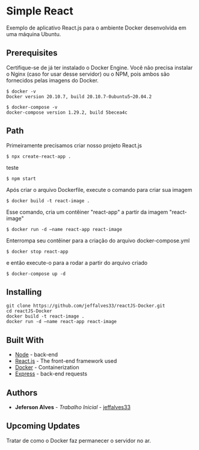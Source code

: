 # Simple React

Exemplo de aplicativo React.js para o ambiente Docker desenvolvida em uma máquina Ubuntu.

## Prerequisites

Certifique-se de já ter instalado o Docker Engine. Você não precisa instalar o Nginx (caso for usar desse servidor) ou o NPM, pois ambos são fornecidos pelas imagens do Docker.

```
$ docker -v
Docker version 20.10.7, build 20.10.7-0ubuntu5~20.04.2
```
```
$ docker-compose -v
docker-compose version 1.29.2, build 5becea4c
```

## Path

Primeiramente precisamos criar nosso projeto React.js
```
$ npx create-react-app .
```
teste
```
$ npm start
```
Após criar o arquivo Dockerfile, execute o comando para criar sua imagem
```
$ docker build -t react-image .
```
Esse comando, cria um contêiner "react-app" a partir da imagem "react-image" 
```
$ docker run -d —name react-app react-image
```
Enterrompa seu contêiner para a criação do arquivo docker-compose.yml
```
$ docker stop react-app
```
e então execute-o para a rodar a partir do arquivo criado
```
$ docker-compose up -d
```

## Installing ########################################################

```
git clone https://github.com/jeffalves33/reactJS-Docker.git
cd reactJS-Docker
docker build -t react-image .
docker run -d —name react-app react-image

```


## Built With

* [Node](https://nodejs.org/en/) - back-end
* [React.js](https://reactjs.org/) - The front-end framework used
* [Docker](https://www.docker.com/) - Containerization
* [Express](https://expressjs.com/) - back-end requests


## Authors

* **Jeferson Alves** - *Trabalho Inicial* - [jeffalves33](https://github.com/jeffalves33)

## Upcoming Updates

Tratar de como o Docker faz permanecer o servidor no ar.







